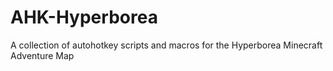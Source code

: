 # AHK-Hyperborea
A collection of autohotkey scripts and macros for the Hyperborea Minecraft Adventure Map
